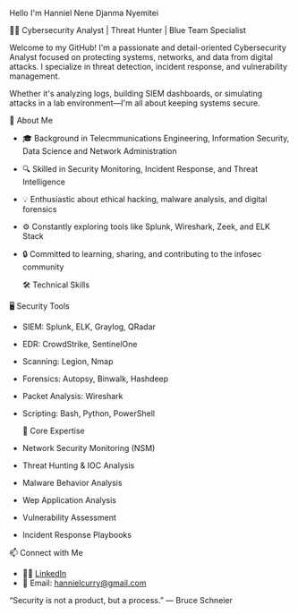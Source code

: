 Hello I'm Hanniel Nene Djanma Nyemitei

👨‍💻 Cybersecurity Analyst | Threat Hunter | Blue Team Specialist


Welcome to my GitHub! 
I'm a passionate and detail-oriented Cybersecurity Analyst focused on protecting systems, networks, and data from digital attacks. 
I specialize in threat detection, incident response, and vulnerability management.

Whether it's analyzing logs, building SIEM dashboards, or simulating attacks in a lab environment—I'm all about keeping systems secure.

🧠 About Me

- 🎓 Background in Telecmmunications Engineering, Information Security, Data Science and Network Administration
- 🔍 Skilled in Security Monitoring, Incident Response, and Threat Intelligence
- 💡 Enthusiastic about ethical hacking, malware analysis, and digital forensics
- ⚙️ Constantly exploring tools like Splunk, Wireshark, Zeek, and ELK Stack
- 🔒 Committed to learning, sharing, and contributing to the infosec community

  🛠️ Technical Skills

 🖥️ Security Tools
- SIEM: Splunk, ELK, Graylog, QRadar
- EDR: CrowdStrike, SentinelOne
- Scanning: Legion, Nmap
- Forensics: Autopsy, Binwalk, Hashdeep
- Packet Analysis: Wireshark
- Scripting: Bash, Python, PowerShell
  
  🔐 Core Expertise
- Network Security Monitoring (NSM)
- Threat Hunting & IOC Analysis
- Malware Behavior Analysis
- Wep Application Analysis
- Vulnerability Assessment
- Incident Response Playbooks





📫 Connect with Me

- 🧑‍💼 [LinkedIn](www.linkedin.com/in/hanniel-nyemitei-b62266364)
- 📧 Email: hannielcurry@gmail.com



“Security is not a product, but a process.” — Bruce Schneier
